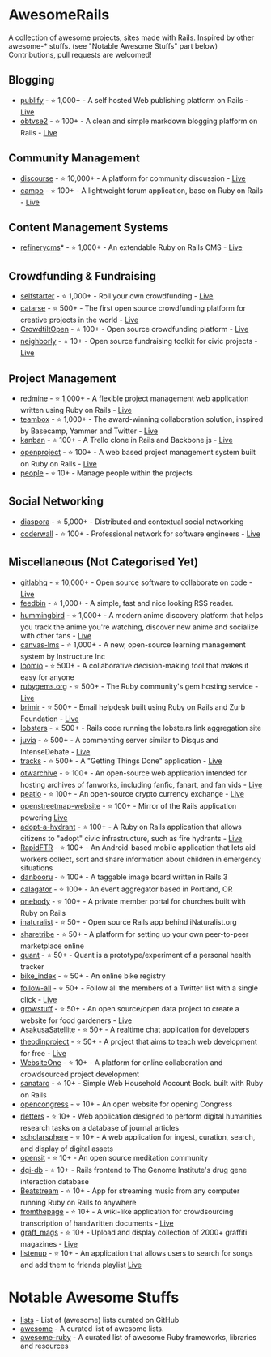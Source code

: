 # AwesomeRails

A collection of awesome projects, sites made with Rails. Inspired by other awesome-* stuffs. (see "Notable Awesome Stuffs" part below)
Contributions, pull requests are welcomed!

## Blogging

* [publify](https://github.com/publify/publify) - :star: 1,000+ - A self hosted Web publishing platform on Rails - [Live](http://demo.publify.co/)
* [obtvse2](https://github.com/natew/obtvse2) - :star: 100+ - A clean and simple markdown blogging platform on Rails - [Live](http://obtvse2.herokuapp.com/)

## Community Management

* [discourse](https://github.com/discourse/discourse) - :star: 10,000+ - A platform for community discussion - [Live](http://try.discourse.org/)
* [campo](https://github.com/chloerei/campo) - :star: 100+ - A lightweight forum application, base on Ruby on Rails - [Live](http://codecampo.com/)

## Content Management Systems

* [refinerycms](https://github.com/refinery/refinerycms)* - :star: 1,000+ - An extendable Ruby on Rails CMS - [Live](http://demo.refinerycms.com/refinery)

## Crowdfunding & Fundraising

* [selfstarter](https://github.com/lockitron/selfstarter) - :star: 1,000+ - Roll your own crowdfunding - [Live](http://selfstarter.us/)
* [catarse](https://github.com/catarse/catarse) - :star: 500+ - The first open source crowdfunding platform for creative projects in the world - [Live](http://catarse.me/)
* [CrowdtiltOpen](https://github.com/Crowdtilt/CrowdtiltOpen) - :star: 100+ - Open source crowdfunding platform - [Live](http://open.crowdtilt.com/)
* [neighborly](https://github.com/neighborly/neighborly) - :star: 10+ - Open source fundraising toolkit for civic projects - [Live](http://neighbor.ly/)

## Project Management

* [redmine](https://github.com/edavis10/redmine) - :star: 1,000+ - A flexible project management web application written using Ruby on Rails - [Live](http://demo.redmine.org/)
* [teambox](https://github.com/teambox/teambox) - :star: 1,000+ - The award-winning collaboration solution, inspired by Basecamp, Yammer and Twitter - [Live](http://teambox.com/)
* [kanban](https://github.com/somlor/kanban) - :star: 100+ - A Trello clone in Rails and Backbone.js - [Live](http://kanban.seanomlor.com/)
* [openproject](https://github.com/opf/openproject) - :star: 100+ - A web based project management system built on Ruby on Rails - [Live](https://openproject-demo.org/)
* [people](https://github.com/netguru/people) - :star: 10+ - Manage people within the projects

## Social Networking

* [diaspora](https://github.com/diaspora/diaspora) - :star: 5,000+ - Distributed and contextual social networking
* [coderwall](https://github.com/assemblymade/coderwall) - :star: 100+ - Professional network for software engineers - [Live](https://coderwall.com/)

## Miscellaneous (Not Categorised Yet)

* [gitlabhq](https://github.com/gitlabhq/gitlabhq) - :star: 10,000+ - Open source software to collaborate on code - [Live](https://gitlab.com/gitlab-org/gitlab-ce/)
* [feedbin](https://github.com/feedbin/feedbin) - :star: 1,000+ - A simple, fast and nice looking RSS reader.
* [hummingbird](https://github.com/hummingbird-me/hummingbird) - :star: 1,000+ - A modern anime discovery platform that helps you track the anime you're watching, discover new anime and socialize with other fans - [Live](http://hummingbird.me/)
* [canvas-lms](https://github.com/instructure/canvas-lms) - :star: 1,000+ - A new, open-source learning management system by Instructure Inc
* [loomio](https://github.com/loomio/loomio) - :star: 500+ - A collaborative decision-making tool that makes it easy for anyone
* [rubygems.org](https://github.com/rubygems/rubygems.org) - :star: 500+ - The Ruby community's gem hosting service - [Live](https://rubygems.org/)
* [brimir](https://github.com/ivaldi/brimir) - :star: 500+ - Email helpdesk built using Ruby on Rails and Zurb Foundation - [Live](http://demo.getbrimir.com/)
* [lobsters](https://github.com/jcs/lobsters) - :star: 500+ - Rails code running the lobste.rs link aggregation site
* [juvia](https://github.com/phusion/juvia) - :star: 500+ - A commenting server similar to Disqus and IntenseDebate - [Live](http://juvia-demo.phusion.nl/)
* [tracks](https://github.com/TracksApp/tracks) - :star: 500+ - A "Getting Things Done" application - [Live](http://getontracks.org)
* [otwarchive](https://github.com/otwcode/otwarchive) - :star: 100+ - An open-source web application intended for hosting archives of fanworks, including fanfic, fanart, and fan vids - [Live](http://archiveofourown.org/)
* [peatio](https://github.com/peatio/peatio) - :star: 100+ - An open-source crypto currency exchange - [Live](https://peatio.com/)
* [openstreetmap-website](https://github.com/openstreetmap/openstreetmap-website) - :star: 100+ - Mirror of the Rails application powering [Live](http://www.openstreetmap.org)
* [adopt-a-hydrant](https://github.com/codeforamerica/adopt-a-hydrant) - :star: 100+ - A Ruby on Rails application that allows citizens to "adopt" civic infrastructure, such as fire hydrants - [Live](http://adopt-a-hydrant.heroku.com/)
* [RapidFTR](https://github.com/rapidftr/RapidFTR) - :star: 100+ - An Android-based mobile application that lets aid workers collect, sort and share information about children in emergency situations
* [danbooru](https://github.com/r888888888/danbooru) - :star: 100+ - A taggable image board written in Rails 3
* [calagator](https://github.com/calagator/calagator) - :star: 100+ - An event aggregator based in Portland, OR
* [onebody](https://github.com/churchio/onebody) - :star: 100+ - A private member portal for churches built with Ruby on Rails
* [inaturalist](https://github.com/inaturalist/inaturalist) - :star: 50+ - Open source Rails app behind iNaturalist.org
* [sharetribe](https://github.com/sharetribe/sharetribe) - :star: 50+ - A platform for setting up your own peer-to-peer marketplace online
* [quant](https://github.com/getquant/quant) - :star: 50+ - Quant is a prototype/experiment of a personal health tracker
* [bike_index](https://github.com/bikeindex/bike_index) - :star: 50+ - An online bike registry
* [follow-all](https://github.com/codeforamerica/follow-all) - :star: 50+ - Follow all the members of a Twitter list with a single click - [Live](http://follow-all.herokuapp.com/)
* [growstuff](https://github.com/Growstuff/growstuff) - :star: 50+ - An open source/open data project to create a website for food gardeners - [Live](http://growstuff.org/)
* [AsakusaSatellite](https://github.com/codefirst/AsakusaSatellite) - :star: 50+ - A realtime chat application for developers
* [theodinproject](https://github.com/TheOdinProject/theodinproject) - :star: 50+ - A project that aims to teach web development for free - [Live](http://www.theodinproject.com/)
* [WebsiteOne](https://github.com/AgileVentures/WebsiteOne) - :star: 10+ - A platform for online collaboration and crowdsourced project development
* [sanataro](https://github.com/kaznum/sanataro) - :star: 10+ - Simple Web Household Account Book. built with Ruby on Rails
* [opencongress](https://github.com/sunlightlabs/opencongress) - :star: 10+ - An open website for opening Congress
* [rletters](https://github.com/rletters/rletters) - :star: 10+ - Web application designed to perform digital humanities research tasks on a database of journal articles
* [scholarsphere](https://github.com/psu-stewardship/scholarsphere) - :star: 10+ - A web application for ingest, curation, search, and display of digital assets
* [opensit](https://github.com/danbartlett/opensit) - :star: 10+ - An open source meditation community
* [dgi-db](https://github.com/genome/dgi-db) - :star: 10+ - Rails frontend to The Genome Institute's drug gene interaction database
* [Beatstream](https://github.com/Darep/Beatstream) - :star: 10+ - App for streaming music from any computer running Ruby on Rails to anywhere
* [fromthepage](https://github.com/benwbrum/fromthepage) - :star: 10+ - A wiki-like application for crowdsourcing transcription of handwritten documents - [Live](http://beta.fromthepage.com/)
* [graff_mags](https://github.com/dankleiman/graff_mags) - :star: 10+ - Upload and display collection of 2000+ graffiti magazines - [Live](http://graffmags.herokuapp.com/)
* [listenup](https://github.com/ooofinooo/listenup) - :star: 10+ - An application that allows users to search for songs and add them to friends playlist [Live](http://listenup-songshare.herokuapp.com/)

# Notable Awesome Stuffs

* [lists](https://github.com/jnv/lists) - List of (awesome) lists curated on GitHub
* [awesome](https://github.com/sindresorhus/awesome) - A curated list of awesome lists.
* [awesome-ruby](https://github.com/Sdogruyol/awesome-ruby) - A curated list of awesome Ruby frameworks, libraries and resources
